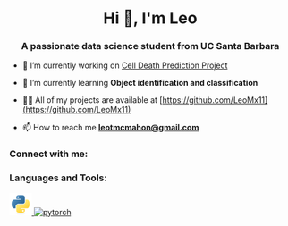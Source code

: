 <h1 align="center">Hi 👋, I'm Leo</h1>
<h3 align="center">A passionate data science student from UC Santa Barbara</h3>

- 🔭 I’m currently working on [Cell Death Prediction Project](https://github.com/LeoMx11/Cell-Death-Prediction)

- 🌱 I’m currently learning **Object identification and classification**

- 👨‍💻 All of my projects are available at [https://github.com/LeoMx11](https://github.com/LeoMx11)

- 📫 How to reach me **leotmcmahon@gmail.com**

<h3 align="left">Connect with me:</h3>
<p align="left">
</p>

<h3 align="left">Languages and Tools:</h3>
<p align="left"> <a href="https://www.python.org" target="_blank" rel="noreferrer"> <img src="https://raw.githubusercontent.com/devicons/devicon/master/icons/python/python-original.svg" alt="python" width="40" height="40"/> </a> <a href="https://pytorch.org/" target="_blank" rel="noreferrer"> <img src="https://www.vectorlogo.zone/logos/pytorch/pytorch-icon.svg" alt="pytorch" width="40" height="40"/> </a> </p>
